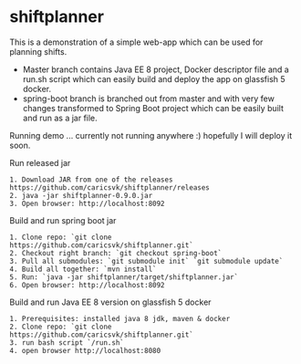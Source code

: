 # shiftplanner
This is a demonstration of a simple web-app which can be used for planning shifts. 

* Master branch contains Java EE 8 project, Docker descriptor file and a run.sh script which can easily build and deploy the app on glassfish 5 docker. 
* spring-boot branch is branched out from master and with very few changes transformed to Spring Boot project which can be easily built and run as a jar file.

Running demo ... currently not running anywhere :) hopefully I will deploy it soon.

Run released jar

	1. Download JAR from one of the releases https://github.com/caricsvk/shiftplanner/releases
	2. java -jar shiftplanner-0.9.0.jar
	3. Open browser: http://localhost:8092

Build and run spring boot jar

	1. Clone repo: `git clone https://github.com/caricsvk/shiftplanner.git`
	2. Checkout right branch: `git checkout spring-boot`
	3. Pull all submodules: `git submodule init` `git submodule update`
	4. Build all together: `mvn install`
	5. Run: `java -jar shiftplanner/target/shiftplanner.jar`
	6. Open browser: http://localhost:8092

Build and run Java EE 8 version on glassfish 5 docker

	1. Prerequisites: installed java 8 jdk, maven & docker 
	2. Clone repo: `git clone https://github.com/caricsvk/shiftplanner.git`
	3. run bash script `/run.sh`
	4. open browser http://localhost:8080
